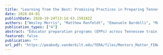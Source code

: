 ```yaml
---
title: "Learning from the Best: Promising Practices in Preparing Tennessee's Future Teachers"
date: 2020-04-01
publishDate: 2020-10-24T13:14:43.159182Z
authors: ["Wesley Morris", "Matthew Ronfeldt", "Emanuele Bardelli", "Matthew Truwit"]
publication_types: ["4"]
abstract: "Educator preparation programs (EPPs) across Tennessee train teacher candidates through a combination of coursework and practice teaching experiences. These practice experiences pair pre-service teachers with current teachers in their endorsement areas who are known as clinical mentors. This brief examines whether having a more instructionally effective clinical mentor matters, and what the state, districts, and EPPs can do to ensure that student teaching experiences ready future teachers."
featured: false
publication: ""
url_pdf: "https://peabody.vanderbilt.edu/TERA/files/Mentors_Matter_FINAL.pdf"
---
```



